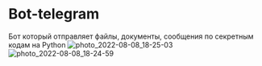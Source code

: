 # Bot-telegram
Бот который отправляет файлы, документы, сообщения по секретным кодам
на Python
![photo_2022-08-08_18-25-03](https://user-images.githubusercontent.com/93524480/183454403-69ee445b-6639-4536-9ef0-d89afe4ccb8a.jpg)
![photo_2022-08-08_18-24-59](https://user-images.githubusercontent.com/93524480/183454406-e3749ccf-3782-430e-97aa-273e0a4fdedf.jpg)
